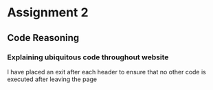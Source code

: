 <h1>Assignment 2</h1>
<h2>Code Reasoning</h2>
<h3>Explaining ubiquitous code throughout website</h3>
<p>I have placed an exit after each header to ensure that no other code is executed after leaving the page</p>